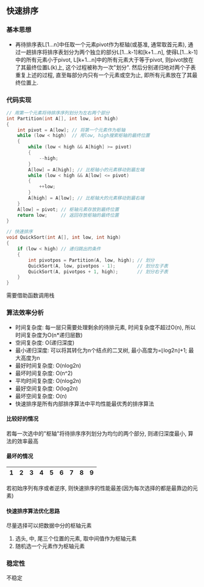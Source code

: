## 快速排序

### 基本思想

- 再待排序表L[1...n]中任取一个元素pivot作为枢轴(或基准, 通常取首元素), 通过一趟排序将排序表划分为两个独立的部分L[1...k-1]和[k+1...n], 使得L[1...k-1]中的所有元素小于pivot, L[k+1...n]中的所有元素大于等于pivot, 则pivot放在了其最终位置L(k)上, 这个过程被称为一次"划分". 然后分别递归地对两个子表重复上述的过程, 直至每部分内只有一个元素或空为止, 即所有元素放在了其最终位置上.

### 代码实现

```c
// 用第一个元素将待排序序列划分为左右两个部分
int Partition(int A[], int low, int high)
{
    int pivot = A[low]; // 将第一个元素作为枢轴
    while (low < high)  // 用low, high搜索枢轴的最终位置
    {
        while (low < high && A[high] >= pivot)
        {
            --high;
        }
        A[low] = A[high]; // 比枢轴小的元素移动到最左端
        while (low < high && A[low] <= pivot)
        {
            ++low;
        }
        A[high] = A[low]; // 比枢轴大的元素移动到最右端
    }
    A[low] = pivot; // 枢轴元素存放到最终位置
    return low;     // 返回存放枢轴的最终位置
}

// 快速排序
void QuickSort(int A[], int low, int high)
{
    if (low < high) // 递归跳出的条件
    {
        int pivotpos = Partition(A, low, high); // 划分
        QuickSort(A, low, pivotpos - 1);        // 划分左子表
        QuickSort(A, pivotpos + 1, high);       // 划分右子表
    }
}
```

需要借助函数调用栈

### 算法效率分析

- 时间复杂度: 每一层只需要处理剩余的待排元素, 时间复杂度不超过O(n), 所以时间复杂度为O(n*递归层数)
- 空间复杂度: O(递归深度)
- 最小递归深度: 可以将其转化为n个结点的二叉树, 最小高度为=⌊log2n⌋+1; 最大高度为n
- 最好时间复杂度: O(nlog2n)
- 最坏时间复杂度: O(n^2)
- 平均时间复杂度: O(nlog2n)
- 最好空间复杂度: O(log2n)
- 最坏空间复杂度: O(n)
- 快速排序是所有内部排序算法中平均性能最优秀的排序算法

#### 比较好的情况

若每一次选中的"枢轴"将待排序序列划分为均匀的两个部分, 则递归深度最小, 算法的效率最高

#### 最坏的情况

| 1   | 2   | 3   | 4   | 5   | 6   | 7   | 8   | 9   |
| --- | --- | --- | --- | --- | --- | --- | --- | --- |

若初始序列有序或者逆序, 则快速排序的性能最差(因为每次选择的都是最靠边的元素)

#### 快速排序算法优化思路

尽量选择可以把数据中分的枢轴元素
1. 选头, 中, 尾三个位置的元素, 取中间值作为枢轴元素
2. 随机选一个元素作为枢轴元素

### 稳定性

不稳定